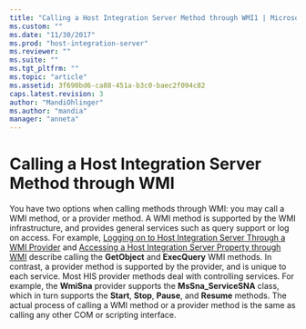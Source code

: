 ```yaml
---
title: "Calling a Host Integration Server Method through WMI1 | Microsoft Docs"
ms.custom: ""
ms.date: "11/30/2017"
ms.prod: "host-integration-server"
ms.reviewer: ""
ms.suite: ""
ms.tgt_pltfrm: ""
ms.topic: "article"
ms.assetid: 3f690bd6-ca88-451a-b3c0-baec2f094c82
caps.latest.revision: 3
author: "MandiOhlinger"
ms.author: "mandia"
manager: "anneta"
---
```

# Calling a Host Integration Server Method through WMI
You have two options when calling methods through WMI: you may call a WMI method, or a provider method. A WMI method is supported by the WMI infrastructure, and provides general services such as query support or log on access. For example, [Logging on to Host Integration Server Through a WMI Provider](../core/logging-on-to-host-integration-server-through-a-wmi-provider2.md) and [Accessing a Host Integration Server Property through WMI](../core/accessing-a-host-integration-server-property-through-wmi2.md) describe calling the **GetObject** and **ExecQuery** WMI methods. In contrast, a provider method is supported by the provider, and is unique to each service. Most HIS provider methods deal with controlling services. For example, the **WmiSna** provider supports the **MsSna_ServiceSNA** class, which in turn supports the **Start**, **Stop**, **Pause**, and **Resume** methods. The actual process of calling a WMI method or a provider method is the same as calling any other COM or scripting interface.